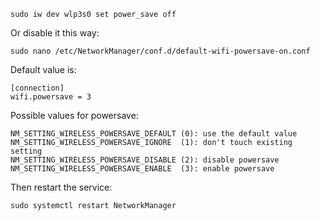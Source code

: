 ```
sudo iw dev wlp3s0 set power_save off
```

Or disable it this way:
```
sudo nano /etc/NetworkManager/conf.d/default-wifi-powersave-on.conf
```

Default value is:
```
[connection]
wifi.powersave = 3
```

Possible values for powersave:
```
NM_SETTING_WIRELESS_POWERSAVE_DEFAULT (0): use the default value
NM_SETTING_WIRELESS_POWERSAVE_IGNORE  (1): don't touch existing setting
NM_SETTING_WIRELESS_POWERSAVE_DISABLE (2): disable powersave
NM_SETTING_WIRELESS_POWERSAVE_ENABLE  (3): enable powersave
```

Then restart the service:
```
sudo systemctl restart NetworkManager
```
